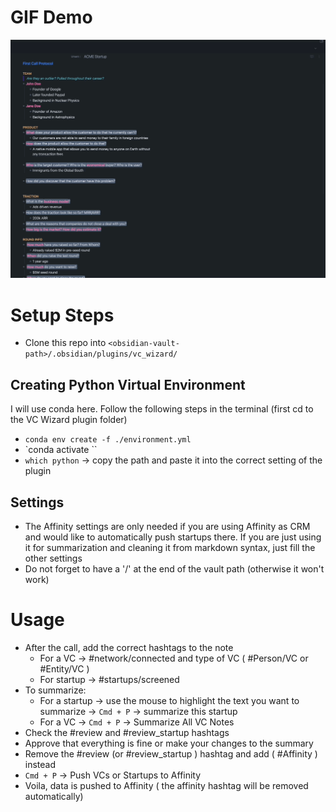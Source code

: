 # GIF Demo
![screen-gif](./vc_wizard.gif)

# Setup Steps
- Clone this repo into `<obsidian-vault-path>/.obsidian/plugins/vc_wizard/`
## Creating Python Virtual Environment
I will use conda here. Follow the following steps in the terminal (first cd to the VC Wizard plugin folder)
- `conda env create -f ./environment.yml`
- `conda activate <env-name>``
- `which python` -> copy the path and paste it into the correct setting of the plugin
## Settings
- The Affinity settings are only needed if you are using Affinity as CRM and would like to automatically push startups there. If you are just using it for summarization and cleaning it from markdown syntax, just fill the other settings
- Do not forget to have a '/' at the end of the vault path (otherwise it won't work)

# Usage
- After the call, add the correct hashtags to the note
	- For a VC -> #network/connected  and type of VC ( #Person/VC or #Entity/VC )
	- For startup -> #startups/screened 
- To summarize:
	- For a startup -> use the mouse to highlight the text you want to summarize -> `Cmd + P` -> summarize this startup
	- For a VC -> `Cmd + P` -> Summarize All VC Notes
- Check the #review and #review_startup hashtags
- Approve that everything is fine or make your changes to the summary
- Remove the #review (or #review_startup ) hashtag and add ( #Affinity ) instead
- `Cmd + P` -> Push VCs or Startups to Affinity
- Voila, data is pushed to Affinity ( the affinity hashtag will be removed automatically)

